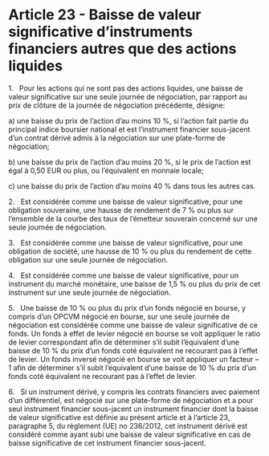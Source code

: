 # Article 23 - Baisse de valeur significative d’instruments financiers autres que des actions liquides


1.   Pour les actions qui ne sont pas des actions liquides, une baisse de valeur significative sur une seule journée de négociation, par rapport au prix de clôture de la journée de négociation précédente, désigne:

a) une baisse du prix de l’action d’au moins 10 %, si l’action fait partie du principal indice boursier national et est l’instrument financier sous-jacent d’un contrat dérivé admis à la négociation sur une plate-forme de négociation;

b) une baisse du prix de l’action d’au moins 20 %, si le prix de l’action est égal à 0,50 EUR ou plus, ou l’équivalent en monnaie locale;

c) une baisse du prix de l’action d’au moins 40 % dans tous les autres cas.

2.   Est considérée comme une baisse de valeur significative, pour une obligation souveraine, une hausse de rendement de 7 % ou plus sur l’ensemble de la courbe des taux de l’émetteur souverain concerné sur une seule journée de négociation.

3.   Est considérée comme une baisse de valeur significative, pour une obligation de société, une hausse de 10 % ou plus du rendement de cette obligation sur une seule journée de négociation.

4.   Est considérée comme une baisse de valeur significative, pour un instrument du marché monétaire, une baisse de 1,5 % ou plus du prix de cet instrument sur une seule journée de négociation.

5.   Une baisse de 10 % ou plus du prix d’un fonds négocié en bourse, y compris d’un OPCVM négocié en bourse, sur une seule journée de négociation est considérée comme une baisse de valeur significative de ce fonds. Un fonds à effet de levier négocié en bourse se voit appliquer le ratio de levier correspondant afin de déterminer s’il subit l’équivalent d’une baisse de 10 % du prix d’un fonds coté équivalent ne recourant pas à l’effet de levier. Un fonds inversé négocié en bourse se voit appliquer un facteur – 1 afin de déterminer s’il subit l’équivalent d’une baisse de 10 % du prix d’un fonds coté équivalent ne recourant pas à l’effet de levier.

6.   Si un instrument dérivé, y compris les contrats financiers avec paiement d’un différentiel, est négocié sur une plate-forme de négociation et a pour seul instrument financier sous-jacent un instrument financier dont la baisse de valeur significative est définie au présent article et à l’article 23, paragraphe 5, du règlement (UE) no 236/2012, cet instrument dérivé est considéré comme ayant subi une baisse de valeur significative en cas de baisse significative de cet instrument financier sous-jacent.
